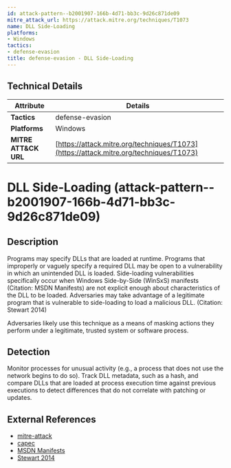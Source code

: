 ```yaml
---
id: attack-pattern--b2001907-166b-4d71-bb3c-9d26c871de09
mitre_attack_url: https://attack.mitre.org/techniques/T1073
name: DLL Side-Loading
platforms:
- Windows
tactics:
- defense-evasion
title: defense-evasion - DLL Side-Loading
---
```


## Technical Details

| Attribute | Details |
|-----------|----------|
| **Tactics** | defense-evasion |
| **Platforms** | Windows |
| **MITRE ATT&CK URL** | [https://attack.mitre.org/techniques/T1073](https://attack.mitre.org/techniques/T1073) |

# DLL Side-Loading (attack-pattern--b2001907-166b-4d71-bb3c-9d26c871de09)

## Description
Programs may specify DLLs that are loaded at runtime. Programs that improperly or vaguely specify a required DLL may be open to a vulnerability in which an unintended DLL is loaded. Side-loading vulnerabilities specifically occur when Windows Side-by-Side (WinSxS) manifests (Citation: MSDN Manifests) are not explicit enough about characteristics of the DLL to be loaded. Adversaries may take advantage of a legitimate program that is vulnerable to side-loading to load a malicious DLL. (Citation: Stewart 2014)

Adversaries likely use this technique as a means of masking actions they perform under a legitimate, trusted system or software process.

## Detection
Monitor processes for unusual activity (e.g., a process that does not use the network begins to do so). Track DLL metadata, such as a hash, and compare DLLs that are loaded at process execution time against previous executions to detect differences that do not correlate with patching or updates.

## External References
- [mitre-attack](https://attack.mitre.org/techniques/T1073)
- [capec](https://capec.mitre.org/data/definitions/641.html)
- [MSDN Manifests](https://msdn.microsoft.com/en-us/library/aa375365)
- [Stewart 2014](https://www.fireeye.com/content/dam/fireeye-www/global/en/current-threats/pdfs/rpt-dll-sideloading.pdf)
